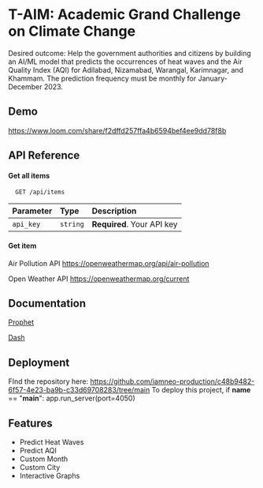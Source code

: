 
# T-AIM: Academic Grand Challenge on Climate Change

Desired outcome: Help the government authorities and citizens by building an AI/ML model that predicts the occurrences of heat waves and the Air Quality Index (AQI) for Adilabad, Nizamabad, Warangal, Karimnagar, and Khammam. The prediction frequency must be monthly for January-December 2023.


## Demo

https://www.loom.com/share/f2dffd257ffa4b6594bef4ee9dd78f8b

## API Reference

#### Get all items

```http
  GET /api/items
```

| Parameter | Type     | Description                |
| :-------- | :------- | :------------------------- |
| `api_key` | `string` | **Required**. Your API key |

#### Get item
Air Pollution API
https://openweathermap.org/api/air-pollution

Open Weather API
https://openweathermap.org/current





## Documentation

[Prophet](https://facebook.github.io/prophet/docs/quick_start.html)


[Dash](https://dash.plotly.com/)
## Deployment
FInd the repository here: https://github.com/iamneo-production/c48b9482-6f57-4e23-ba9b-c33d69708283/tree/main
To deploy this project, 
    if __name__ == "__main__":
        app.run_server(port=4050)


## Features

- Predict Heat Waves
- Predict AQI
- Custom Month
- Custom City
- Interactive Graphs

